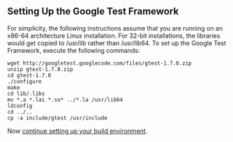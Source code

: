 ## Setting Up the Google Test Framework

For simplicity, the following instructions assume that you are running on an
x86-64 architecture Linux installation.  For 32-bit installations, the
libraries would get copied to /usr/lib rather than /usr/lib64.  To set up the
Google Test Framework, execute the following commands:

```
wget http://googletest.googlecode.com/files/gtest-1.7.0.zip
unzip gtest-1.7.0.zip
cd gtest-1.7.0
./configure
make
cd lib/.libs
mv *.a *.lai *.so* ../*.la /usr/lib64
ldconfig
cd ../..
cp -a include/gtest /usr/include
```

Now [continue setting up your build environment](https://github.com/tagged/bruce/blob/master/README.md#setting-up-a-build-environment).
